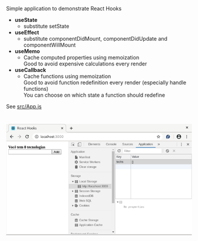Simple application to demonstrate React Hooks
* __useState__
    * substitute setState
* __useEffect__
    * substitute componentDidMount, componentDidUpdate and componentWillMount
* __useMemo__
    * Cache computed properties using memoization  
    Good to avoid expensive calculations every render
* __useCallback__
    * Cache functions using memoization  
    Good to avoid function redefinition every render (especially handle functions)  
    You can choose on which state a function should redefine

See [src/App.js](https://github.com/emanuelhfarias/react-hooks/blob/master/src/App.js)

<h1 align="center">
  <img src=".github/demo.gif" />
</h1>
